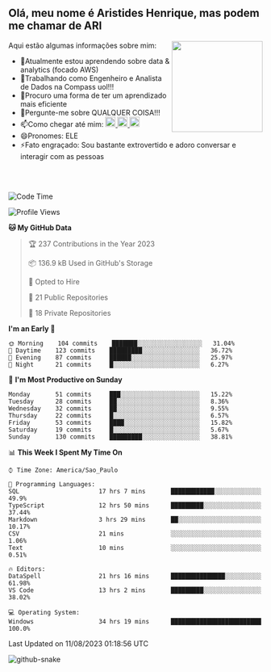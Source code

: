 ## Olá, meu nome é Aristides Henrique, mas podem me chamar de ARI

<div >
Aqui estão algumas informações sobre mim:<img align="right" height="180em" src="https://user-images.githubusercontent.com/97318481/177042589-45d62122-82a9-4a32-b3a7-87b322825b2f.png">
</div>

- 🌱Atualmente estou aprendendo sobre data & analytics (focado AWS)
- 👯Trabalhando como Engenheiro e Analista de Dados na Compass uol!!!
- 🤔Procuro uma forma de ter um aprendizado mais eficiente
- 💬Pergunte-me sobre QUALQUER COISA!!!
- 📫Como chegar até mim:
  <a href="https://www.instagram.com/aryhenry/" target="_blank">
  <img src="https://img.shields.io/badge/-Instagram-%23E4405F?style=for-the-badge&logo=instagram&logoColor=black" height="20px">
  </a>
  <a href="https://www.linkedin.com/in/aristides-henrique/" target="_blank">
  <img src="https://img.shields.io/badge/-LinkedIn-%230077B5?style=for-the-badge&logo=linkedin&logoColor=black" height="20px">
  </a> 
  <a href="mailto:arihenriqueuna@gmail.com">
  <img src="https://img.shields.io/badge/-Gmail-%23333?style=for-the-badge&logo=gmail&logoColor=white" height="20px">
  </a>
- 😄Pronomes: ELE
- ⚡Fato engraçado: Sou bastante extrovertido e adoro conversar e interagir com as pessoas
<br/>
<br/>


<!--START_SECTION:waka-->
![Code Time](http://img.shields.io/badge/Code%20Time-1%2C068%20hrs%2048%20mins-blue)

![Profile Views](http://img.shields.io/badge/Profile%20Views-13-blue)

**🐱 My GitHub Data** 

> 🏆 237 Contributions in the Year 2023
 > 
> 📦 136.9 kB Used in GitHub's Storage 
 > 
> 💼 Opted to Hire
 > 
> 📜 21 Public Repositories 
 > 
> 🔑 18 Private Repositories  
 > 
**I'm an Early 🐤** 

```text
🌞 Morning    104 commits    ███████░░░░░░░░░░░░░░░░░░   31.04% 
🌇 Daytime    123 commits    █████████░░░░░░░░░░░░░░░░   36.72% 
🌃 Evening    87 commits     ██████░░░░░░░░░░░░░░░░░░░   25.97% 
🌙 Night      21 commits     █░░░░░░░░░░░░░░░░░░░░░░░░   6.27%

```
📅 **I'm Most Productive on Sunday** 

```text
Monday       51 commits     ███░░░░░░░░░░░░░░░░░░░░░░   15.22% 
Tuesday      28 commits     ██░░░░░░░░░░░░░░░░░░░░░░░   8.36% 
Wednesday    32 commits     ██░░░░░░░░░░░░░░░░░░░░░░░   9.55% 
Thursday     22 commits     █░░░░░░░░░░░░░░░░░░░░░░░░   6.57% 
Friday       53 commits     ████░░░░░░░░░░░░░░░░░░░░░   15.82% 
Saturday     19 commits     █░░░░░░░░░░░░░░░░░░░░░░░░   5.67% 
Sunday       130 commits    █████████░░░░░░░░░░░░░░░░   38.81%

```


📊 **This Week I Spent My Time On** 

```text
⌚︎ Time Zone: America/Sao_Paulo

💬 Programming Languages: 
SQL                      17 hrs 7 mins       ████████████░░░░░░░░░░░░░   49.9% 
TypeScript               12 hrs 50 mins      █████████░░░░░░░░░░░░░░░░   37.44% 
Markdown                 3 hrs 29 mins       ██░░░░░░░░░░░░░░░░░░░░░░░   10.17% 
CSV                      21 mins             ░░░░░░░░░░░░░░░░░░░░░░░░░   1.06% 
Text                     10 mins             ░░░░░░░░░░░░░░░░░░░░░░░░░   0.51%

🔥 Editors: 
DataSpell                21 hrs 16 mins      ███████████████░░░░░░░░░░   61.98% 
VS Code                  13 hrs 2 mins       █████████░░░░░░░░░░░░░░░░   38.02%

💻 Operating System: 
Windows                  34 hrs 19 mins      █████████████████████████   100.0%

```


 Last Updated on 11/08/2023 01:18:56 UTC
<!--END_SECTION:waka-->

<img alt="github-snake" src="https://github.com/AriHenrique/AriHenrique/blob/output/github-contribution-grid-snake-dark.svg" />

